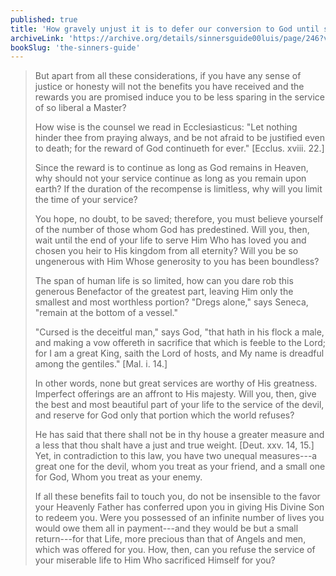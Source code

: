 ```yaml
---
published: true
title: 'How gravely unjust it is to defer our conversion to God until some later time'
archiveLink: 'https://archive.org/details/sinnersguide00luis/page/246?view=theater'
bookSlug: 'the-sinners-guide'
---
```


> But apart from all these considerations, if you have any sense of justice or honesty will not the benefits you have received and the rewards you are promised induce you to be less sparing in the service of so liberal a Master?
> 
> How wise is the counsel we read in Ecclesiasticus: "Let nothing hinder thee from praying always, and be not afraid to be justified even to death; for the reward of God continueth for ever." [Ecclus. xviii. 22.]
> 
> Since the reward is to continue as long as God remains in Heaven, why should not your service continue as long as you remain upon earth? If the duration of the recompense is limitless, why will you limit the time of your service?
>
> You hope, no doubt, to be saved; therefore, you must believe yourself of the number of those whom God has predestined. Will you, then, wait until the end of your life to serve Him Who has loved you and chosen you heir to His kingdom from all eternity? Will you be so ungenerous with Him Whose generosity to you has been boundless?
> 
> The span of human life is so limited, how can you dare rob this generous Benefactor of the greatest part, leaving Him only the smallest and most worthless portion? "Dregs alone," says Seneca, "remain at the bottom of a vessel."
> 
> "Cursed is the deceitful man," says God, "that hath in his flock a male, and making a vow offereth in sacrifice that which is feeble to the Lord; for I am a great King, saith the Lord of hosts, and My name is dreadful among the gentiles." [Mal. i. 14.]
> 
> In other words, none but great services are worthy of His greatness. Imperfect offerings are an affront to His majesty. Will you, then, give the best and most beautiful part of your life to the service of the devil, and reserve for God only that portion which the world refuses?
> 
> He has said that there shall not be in thy house a greater measure and a less that thou shalt have a just and true weight. [Deut. xxv. 14, 15.] Yet, in contradiction to this law, you have two unequal measures---a great one for the devil, whom you treat as your friend, and a small one for God, Whom you treat as your enemy.
>
> If all these benefits fail to touch you, do not be insensible to the favor your Heavenly Father has conferred upon you in giving His Divine Son to redeem you. Were you possessed of an infinite number of lives you would owe them all in payment---and they would be but a small return---for that Life, more precious than that of Angels and men, which was offered for you. How, then, can you refuse the service of your miserable life to Him Who sacrificed Himself for you?
